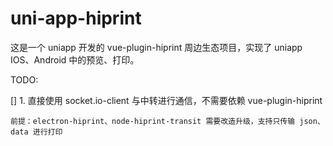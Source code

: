 # uni-app-hiprint

这是一个 uniapp 开发的 vue-plugin-hiprint 周边生态项目，实现了 uniapp IOS、Android 中的预览、打印。

TODO:

[] 1. 直接使用 socket.io-client 与中转进行通信，不需要依赖 vue-plugin-hiprint
    
    前提：electron-hiprint、node-hiprint-transit 需要改造升级，支持只传输 json、data 进行打印